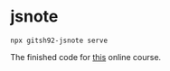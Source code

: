 # jsnote

`npx gitsh92-jsnote serve`

The finished code for [this](https://www.udemy.com/course/react-and-typescript-build-a-portfolio-project/) online course.
